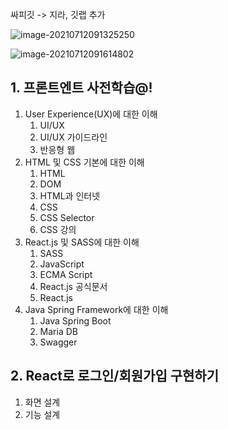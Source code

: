 싸피깃 -> 지라, 깃랩 추가

![image-20210712091325250](C:/Users/jhs/AppData/Roaming/Typora/typora-user-images/image-20210712091325250.png)

![image-20210712091614802](C:/Users/jhs/AppData/Roaming/Typora/typora-user-images/image-20210712091614802.png)



## 1. 프론트엔트 사전학습@!

1. User Experience(UX)에 대한 이해
   1. UI/UX
   2. UI/UX 가이드라인
   3. 반응형 웹
2. HTML 및 CSS 기본에 대한 이해
   1. HTML
   2. DOM
   3. HTML과 인터넷
   4. CSS
   5. CSS Selector
   6. CSS 강의
3. React.js 및 SASS에 대한 이해
   1. SASS
   2. JavaScript
   3. ECMA Script
   4. React.js 공식문서
   5. React.js
4. Java Spring Framework에 대한 이해
   1. Java Spring Boot
   2. Maria DB
   3. Swagger



## 2. React로 로그인/회원가입 구현하기

1. 화면 설계
2. 기능 설계